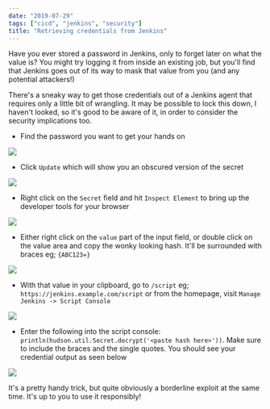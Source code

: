 ```yaml
---
date: "2019-07-29"
tags: ["cicd", "jenkins", "security"]
title: "Retrieving credentials from Jenkins"
---
```


Have you ever stored a password in Jenkins, only to forget later on what the value is? You might try logging it from inside an existing job, but you'll find that Jenkins goes out of its way to mask that value from you (and any potential attackers!)

There's a sneaky way to get those credentials out of a Jenkins agent that requires only a little bit of wrangling. It may be possible to lock this down, I haven't looked, so it's good to be aware of it, in order to consider the security implications too.

* Find the password you want to get your hands on

![](/img/jenkins-credentials/credential-view.png)

* Click `Update` which will show you an obscured version of the secret

![](/img/jenkins-credentials/credential-update.png)

* Right click on the `Secret` field and hit `Inspect Element` to bring up the developer tools for your browser

![](/img/jenkins-credentials/inspect-element.png)

* Either right click on the `value` part of the input field, or double click on the value area and copy the wonky looking hash. It'll be surrounded with braces eg; `{ABC123=}`

![](/img/jenkins-credentials/credential-hash.png)

* With that value in your clipboard, go to `/script` eg; `https://jenkins.example.com/script` or from the homepage, visit `Manage Jenkins -> Script Console`

![](/img/jenkins-credentials/script-console.png)

* Enter the following into the script console: `println(hudson.util.Secret.decrypt('<paste hash here>'))`. Make sure to include the braces and the single quotes. You should see your credential output as seen below

![](/img/jenkins-credentials/final-result.png)

It's a pretty handy trick, but quite obviously a borderline exploit at the same time. It's up to you to use it responsibly!
